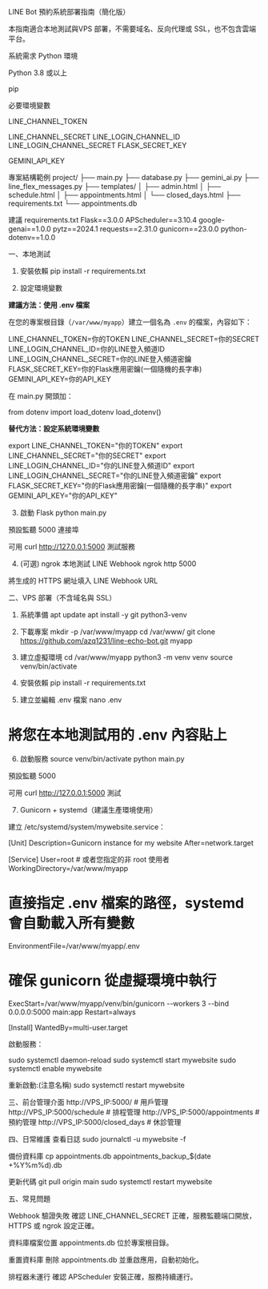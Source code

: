 LINE Bot 預約系統部署指南（簡化版）

本指南適合本地測試與VPS 部署，不需要域名、反向代理或 SSL，也不包含雲端平台。

系統需求
Python 環境

Python 3.8 或以上

pip

必要環境變數

LINE_CHANNEL_TOKEN

LINE_CHANNEL_SECRET
LINE_LOGIN_CHANNEL_ID
LINE_LOGIN_CHANNEL_SECRET
FLASK_SECRET_KEY

GEMINI_API_KEY

專案結構範例
project/
├── main.py
├── database.py
├── gemini_ai.py
├── line_flex_messages.py
├── templates/
│   ├── admin.html
│   ├── schedule.html
│   ├── appointments.html
│   └── closed_days.html
├── requirements.txt
└── appointments.db

建議 requirements.txt
Flask==3.0.0
APScheduler==3.10.4
google-genai==1.0.0
pytz==2024.1
requests==2.31.0
gunicorn==23.0.0
python-dotenv==1.0.0

一、本地測試
1. 安裝依賴
pip install -r requirements.txt

2. 設定環境變數

**建議方法：使用 .env 檔案**

在您的專案根目錄（`/var/www/myapp`）建立一個名為 `.env` 的檔案，內容如下：

LINE_CHANNEL_TOKEN=你的TOKEN
LINE_CHANNEL_SECRET=你的SECRET
LINE_LOGIN_CHANNEL_ID=你的LINE登入頻道ID
LINE_LOGIN_CHANNEL_SECRET=你的LINE登入頻道密鑰
FLASK_SECRET_KEY=你的Flask應用密鑰(一個隨機的長字串)
GEMINI_API_KEY=你的API_KEY

在 main.py 開頭加：

from dotenv import load_dotenv
load_dotenv()


**替代方法：設定系統環境變數**

export LINE_CHANNEL_TOKEN="你的TOKEN"
export LINE_CHANNEL_SECRET="你的SECRET"
export LINE_LOGIN_CHANNEL_ID="你的LINE登入頻道ID"
export LINE_LOGIN_CHANNEL_SECRET="你的LINE登入頻道密鑰"
export FLASK_SECRET_KEY="你的Flask應用密鑰(一個隨機的長字串)"
export GEMINI_API_KEY="你的API_KEY"

3. 啟動 Flask
python main.py


預設監聽 5000 連接埠

可用 curl http://127.0.0.1:5000 測試服務

4. (可選) ngrok 本地測試 LINE Webhook
ngrok http 5000


將生成的 HTTPS 網址填入 LINE Webhook URL

二、VPS 部署（不含域名與 SSL）
1. 系統準備
apt update
apt install -y git python3-venv

2. 下載專案
mkdir -p /var/www/myapp
cd /var/www/
git clone https://github.com/azq1231/line-echo-bot.git myapp

3. 建立虛擬環境
cd /var/www/myapp
python3 -m venv venv
source venv/bin/activate

4. 安裝依賴
pip install -r requirements.txt

5. 建立並編輯 .env 檔案
nano .env
# 將您在本地測試用的 .env 內容貼上

6. 啟動服務
source venv/bin/activate
python main.py


預設監聽 5000

可用 curl http://127.0.0.1:5000 測試

7. Gunicorn + systemd（建議生產環境使用）

建立 /etc/systemd/system/mywebsite.service：

[Unit]
Description=Gunicorn instance for my website
After=network.target

[Service]
User=root # 或者您指定的非 root 使用者
WorkingDirectory=/var/www/myapp
# 直接指定 .env 檔案的路徑，systemd 會自動載入所有變數
EnvironmentFile=/var/www/myapp/.env

# 確保 gunicorn 從虛擬環境中執行
ExecStart=/var/www/myapp/venv/bin/gunicorn --workers 3 --bind 0.0.0.0:5000 main:app
Restart=always

[Install]
WantedBy=multi-user.target


啟動服務：

sudo systemctl daemon-reload
sudo systemctl start mywebsite
sudo systemctl enable mywebsite

重新啟動:(注意名稱)
sudo systemctl restart mywebsite

三、前台管理介面
http://VPS_IP:5000/              # 用戶管理
http://VPS_IP:5000/schedule      # 排程管理
http://VPS_IP:5000/appointments  # 預約管理
http://VPS_IP:5000/closed_days   # 休診管理

四、日常維護
查看日誌
sudo journalctl -u mywebsite -f

備份資料庫
cp appointments.db appointments_backup_$(date +%Y%m%d).db

更新代碼
git pull origin main
sudo systemctl restart mywebsite

五、常見問題

Webhook 驗證失敗
確認 LINE_CHANNEL_SECRET 正確，服務監聽端口開放，HTTPS 或 ngrok 設定正確。

資料庫檔案位置
appointments.db 位於專案根目錄。

重置資料庫
刪除 appointments.db 並重啟應用，自動初始化。

排程器未運行
確認 APScheduler 安裝正確，服務持續運行。